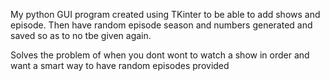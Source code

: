 My python GUI program created using TKinter to be able to add shows and episode. 
Then have random episode season and numbers generated and saved so as to no tbe given again. 

Solves the problem of when you dont wont to watch a show in order and want a smart way to have random episodes provided
